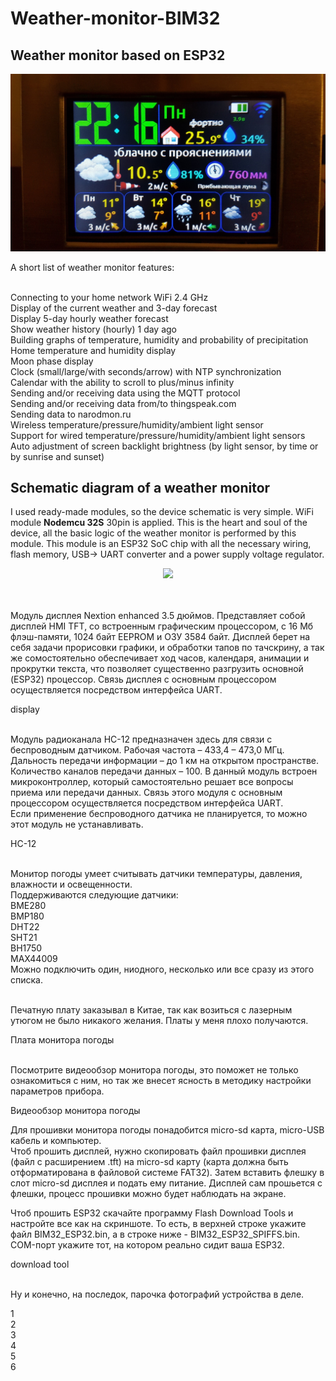 # Weather-monitor-BIM32
## Weather monitor based on ESP32

<center>
  <img src="/img/20200928_221642.jpg">
</center> 

A short list of weather monitor features:<br><br>

Connecting to your home network WiFi 2.4 GHz<br>
Display of the current weather and 3-day forecast<br>
Display 5-day hourly weather forecast<br>
Show weather history (hourly) 1 day ago<br>
Building graphs of temperature, humidity and probability of precipitation<br>
Home temperature and humidity display<br>
Moon phase display<br>
Clock (small/large/with seconds/arrow) with NTP synchronization<br>
Calendar with the ability to scroll to plus/minus infinity<br>
Sending and/or receiving data using the MQTT protocol<br>
Sending and/or receiving data from/to thingspeak.com<br>
Sending data to narodmon.ru<br>
Wireless temperature/pressure/humidity/ambient light sensor<br>
Support for wired temperature/pressure/humidity/ambient light sensors<br>
Auto adjustment of screen backlight brightness (by light sensor, by time or by sunrise and sunset)<br>

## Schematic diagram of a weather monitor<br>

I used ready-made modules, so the device schematic is very simple. WiFi module <b>Nodemcu 32S</b> 30pin is applied.
This is the heart and soul of the device, all the basic logic of the weather monitor is performed by this module. This module is an ESP32 SoC chip with all the necessary wiring, flash memory, USB-> UART converter and a power supply voltage regulator.<br>

<center>
  <img src="/img/">
</center><br><br>

Модуль дисплея Nextion enhanced 3.5 дюймов. Представляет собой дисплей HMI TFT, со встроенным графическим процессором, 
с 16 Мб флэш-памяти, 1024 байт EEPROM и ОЗУ 3584 байт. Дисплей берет на себя задачи прорисовки графики, и обработки 
тапов по тачскрину, а так же сомостоятельно обеспечивает ход часов, календаря, анимации и прокрутки текста, что позволяет 
существенно разгрузить основной (ESP32) процессор. Связь дисплея с основным процессором осуществляется посредством интерфейса UART.<br>

display<br><br>

Модуль радиоканала HC-12 предназначен здесь для связи с беспроводным датчиком. Рабочая частота – 433,4 – 473,0 МГц. 
Дальность передачи информации – до 1 км на открытом пространстве. Количество каналов передачи данных – 100. 
В данный модуль встроен микроконтроллер, который самостоятельно решает все вопросы приема или передачи данных. 
Связь этого модуля с основным процессором осуществляется посредством интерфейса UART. <br>
Если применение беспроводного датчика не планируется, то можно этот модуль не устанавливать.<br>

HC-12<br><br>

Монитор погоды умеет считывать датчики температуры, давления, влажности и освещенности.<br>
Поддерживаются следующие датчики:<br>
BME280<br>
BMP180<br>
DHT22<br>
SHT21<br>
BH1750<br>
MAX44009<br>
Можно подключить один, ниодного, несколько или все сразу из этого списка.<br><br>

Печатную плату заказывал в Китае, так как возиться с лазерным утюгом не было никакого желания. Платы у меня плохо получаются.<br>

Плата монитора погоды<br><br>

Посмотрите видеообзор монитора погоды, это поможет не только ознакомиться с ним, но так же внесет ясность в методику настройки параметров прибора.<br>

Видеообзор монитора погоды

Для прошивки монитора погоды понадобится micro-sd карта, micro-USB кабель и компьютер.<br>
Чтоб прошить дисплей, нужно скопировать файл прошивки дисплея (файл с расширением .tft) на micro-sd карту 
(карта должна быть отформатирована в файловой системе FAT32). Затем вставить флешку в слот micro-sd дисплея 
и подать ему питание. Дисплей сам прошьется с флешки, процесс прошивки можно будет наблюдать на экране.<br>

Чтоб прошить ESP32 скачайте программу Flash Download Tools и настройте все как на скриншоте. То есть, в верхней 
строке укажите файл BIM32_ESP32.bin, а в строке ниже - BIM32_ESP32_SPIFFS.bin. COM-порт укажите тот, на 
котором реально сидит ваша ESP32. <br>

download tool<br><br>

Ну и конечно, на последок, парочка фотографий устройства в деле.<br>

1<br>
2<br>
3<br>
4<br>
5<br>
6<br><br>
